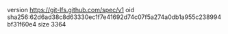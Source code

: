 version https://git-lfs.github.com/spec/v1
oid sha256:62d6ad38c8d63330ec1f7e41692d74c07f5a274a0db1a955c238994bf31f60e4
size 3364
